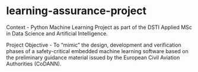 # learning-assurance-project

Context - Python Machine Learning Project as part of the DSTI Applied MSc in Data Science and Artificial Intelligence.

Project Objective - To “mimic” the design, development and verification phases of a safety-critical embedded machine learning software based on the preliminary guidance material issued by the European Civil Aviation Authorities (CoDANN).

